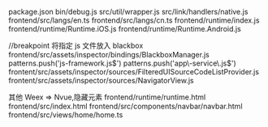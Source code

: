 package.json
bin/debug.js
src/util/wrapper.js
src/link/handlers/native.js
frontend/src/langs/en.ts
frontend/src/langs/cn.ts
frontend/runtime/index.js
frontend/runtime/Runtime.iOS.js
frontend/runtime/Runtime.Android.js

//breakpoint
将指定 js 文件放入 blackbox
frontend/src/assets/inspector/bindings/BlackboxManager.js
    patterns.push('js\-framework\.js$')
    patterns.push('app\-service\.js$')
frontent/src/assets/inspector/sources/FilteredUISourceCodeListProvider.js
frontent/src/assets/inspector/sources/NavigatorView.js


其他 Weex => Nvue,隐藏元素
frontend/runtime/runtime.html
frontend/src/index.html
frontend/src/components/navbar/navbar.html
frontend/src/views/home/home.ts
